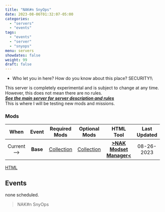 ```yaml
---
title: "NAK#n SnyOps"
date: 2023-08-06T01:32:07-05:00
categories:
  - "servers"
  - "events"
tags:
  - "events"
  - "server"
  - "snyops"
menu: servers
showdates: false
weight: 99
draft: false
---
```

- Who let you in here? How do you know about this place? SECURITY!\

This server is completely experimental and is subject to change at any time.\
However, this does not mean there are no rules.\
[***See the main server for server description and rules***](https://www.naksquad.net/servers/ourservers/)
\
This is where I will be testing new mods and missions.

<!-- more -->
<!-- Table Generator https://www.tablesgenerator.com/markdown_tables -->
<!-- Table data importer https://anywaydata.com/app# -->
### Mods
|**When**| **Event** | **Required Mods** | **Optional Mods** | **HTML Tool** | **Last Updated** |
|:---:|:---:|:---:|:---:|:---:|:---:|
| Current--> | **Base** | [Collection](https://steamcommunity.com/sharedfiles/filedetails/?id=3026334460) | [Collection](https://steamcommunity.com/sharedfiles/filedetails/?edit=true&id=3006516384) | [**>NAK Modset Manager<**](https://dell-wsl.rove-minor.ts.net/?nak2_basic=3026334460,3006516384*) | 08-26-2023 |

[HTML](/PRESETS/SnyOps_ArmaMen.html)

## Events

none scheduled.

> NAK#n SnyOps